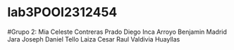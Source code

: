 # lab3POOI2312454
#Grupo 2:
Mia Celeste Contreras Prado
Diego Inca Arroyo
Benjamin Madrid Jara
Joseph Daniel Tello Laiza
Cesar Raul Valdivia Huayllas
